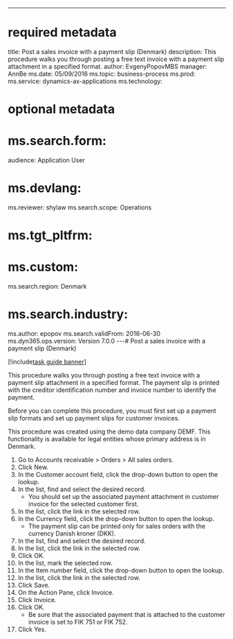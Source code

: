 --- 
# required metadata 
 
title: Post a sales invoice with a payment slip (Denmark)
description: This procedure walks you through posting a free text invoice with a payment slip attachment in a specified format. 
author: EvgenyPopovMBS
manager: AnnBe 
ms.date: 05/09/2016
ms.topic: business-process 
ms.prod:  
ms.service: dynamics-ax-applications 
ms.technology:  
 
# optional metadata 
 
# ms.search.form:   
audience: Application User 
# ms.devlang:  
ms.reviewer: shylaw
ms.search.scope: Operations 
# ms.tgt_pltfrm:  
# ms.custom:  
ms.search.region: Denmark
# ms.search.industry: 
ms.author: epopov
ms.search.validFrom: 2016-06-30 
ms.dyn365.ops.version: Version 7.0.0 
---# Post a sales invoice with a payment slip (Denmark)

[!include[task guide banner](../../includes/task-guide-banner.md)]

This procedure walks you through posting a free text invoice with a payment slip attachment in a specified format. The payment slip is printed with the creditor identification number and invoice number to identify the payment.
Before you can complete this procedure, you must first set up a payment slip formats and set up payment slips for customer invoices. 
This procedure was created using the demo data company DEMF. This functionality is available for legal entities whose primary address is in Denmark.

1. Go to Accounts receivable > Orders > All sales orders.
2. Click New.
3. In the Customer account field, click the drop-down button to open the lookup.
4. In the list, find and select the desired record.
    * You should set up the associated payment attachment in customer invoice for the selected customer first.  
5. In the list, click the link in the selected row.
6. In the Currency field, click the drop-down button to open the lookup.
    * The payment slip can be printed only for sales orders with the currency Danish kroner (DKK).  
7. In the list, find and select the desired record.
8. In the list, click the link in the selected row.
9. Click OK.
10. In the list, mark the selected row.
11. In the Item number field, click the drop-down button to open the lookup.
12. In the list, click the link in the selected row.
13. Click Save.
14. On the Action Pane, click Invoice.
15. Click Invoice.
16. Click OK.
    * Be sure that the associated payment that is attached to the customer invoice is set to FIK 751 or FIK 752.  
17. Click Yes.

